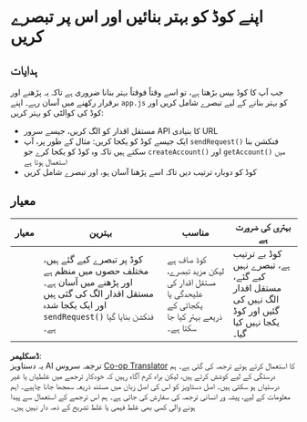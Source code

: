 <!--
CO_OP_TRANSLATOR_METADATA:
{
  "original_hash": "a4abf305ede1cfaadd56a8fab4b4c288",
  "translation_date": "2025-08-26T00:28:15+00:00",
  "source_file": "7-bank-project/3-data/assignment.md",
  "language_code": "ur"
}
-->
# اپنے کوڈ کو بہتر بنائیں اور اس پر تبصرے کریں

## ہدایات

جب آپ کا کوڈ بیس بڑھتا ہے، تو اسے وقتاً فوقتاً بہتر بنانا ضروری ہے تاکہ یہ پڑھنے اور برقرار رکھنے میں آسان رہے۔ اپنے `app.js` کو بہتر بنانے کے لیے تبصرے شامل کریں اور کوڈ کی کوالٹی کو بہتر کریں:

- مستقل اقدار کو الگ کریں، جیسے سرور API کا بنیادی URL
- ایک جیسے کوڈ کو یکجا کریں: مثال کے طور پر، آپ `sendRequest()` فنکشن بنا سکتے ہیں تاکہ وہ کوڈ کو یکجا کرے جو `createAccount()` اور `getAccount()` میں استعمال ہوتا ہے
- کوڈ کو دوبارہ ترتیب دیں تاکہ اسے پڑھنا آسان ہو، اور تبصرے شامل کریں

## معیار

| معیار   | بہترین                                                                                                                                                     | مناسب                                                                                          | بہتری کی ضرورت ہے                                                                     |
| -------- | ------------------------------------------------------------------------------------------------------------------------------------------------------------- | ------------------------------------------------------------------------------------------------- | ------------------------------------------------------------------------------------- |
|          | کوڈ پر تبصرے کیے گئے ہیں، مختلف حصوں میں منظم ہے اور پڑھنے میں آسان ہے۔ مستقل اقدار الگ کی گئی ہیں اور ایک یکجا شدہ `sendRequest()` فنکشن بنایا گیا ہے۔ | کوڈ صاف ہے لیکن مزید تبصرے، مستقل اقدار کی علیحدگی یا یکجائی کے ذریعے بہتر کیا جا سکتا ہے۔ | کوڈ بے ترتیب ہے، تبصرے نہیں کیے گئے، مستقل اقدار الگ نہیں کی گئیں اور کوڈ یکجا نہیں کیا گیا۔ |

**ڈسکلیمر**:  
یہ دستاویز AI ترجمہ سروس [Co-op Translator](https://github.com/Azure/co-op-translator) کا استعمال کرتے ہوئے ترجمہ کی گئی ہے۔ ہم درستگی کے لیے کوشش کرتے ہیں، لیکن براہ کرم آگاہ رہیں کہ خودکار ترجمے میں غلطیاں یا غیر درستیاں ہو سکتی ہیں۔ اصل دستاویز کو اس کی اصل زبان میں مستند ذریعہ سمجھا جانا چاہیے۔ اہم معلومات کے لیے، پیشہ ور انسانی ترجمہ کی سفارش کی جاتی ہے۔ ہم اس ترجمے کے استعمال سے پیدا ہونے والی کسی بھی غلط فہمی یا غلط تشریح کے ذمہ دار نہیں ہیں۔